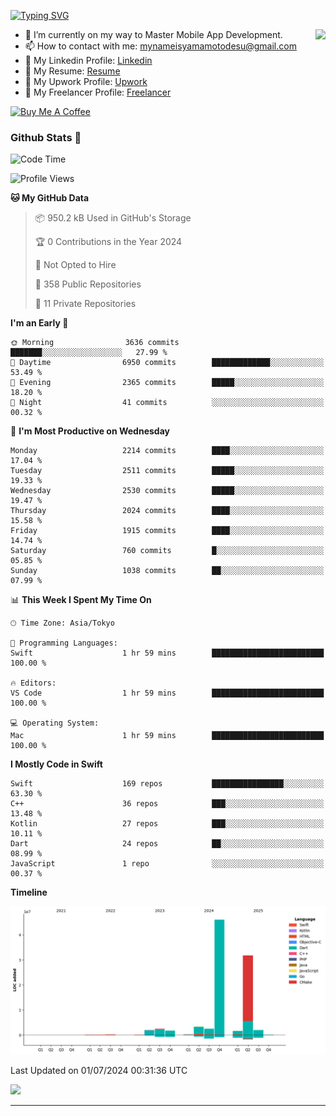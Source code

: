 
[![Typing SVG](https://readme-typing-svg.demolab.com/?lines=Thank+You+For+Visiting!!;You+Are+Welcome✨;I+am+Kyo+Yamamoto;Mobile+Developer)](https://git.io/typing-svg)
<p>
<img align="right" src="https://media.giphy.com/media/26ufdb3cYKwbRtYVW/giphy.gif" style="max-width:100%;" height="150px">

- 🌱 I’m currently on my way to Master Mobile App Development.
- 📫 How to contact with me: mynameisyamamotodesu@gmail.com
- 🔗 My Linkedin Profile: [Linkedin](https://www.linkedin.com/in/kyo-yamamoto-a2ab50239)
- 🔗 My Resume: [Resume](https://www.kickresume.com/cv/rNok4e/)
- 🔗 My Upwork Profile: [Upwork](https://www.upwork.com/freelancers/~01aa9115102bb4af25)
- 🔗 My Freelancer Profile: [Freelancer](https://www.freelancer.com/u/yamamotodesu)

<a href="https://www.buymeacoffee.com/kyoyamamoto" target="_blank"><img src="https://cdn.buymeacoffee.com/buttons/default-orange.png" alt="Buy Me A Coffee" height="41" width="174"></a>

### Github Stats 🥇 
<!--START_SECTION:waka-->
![Code Time](http://img.shields.io/badge/Code%20Time-722%20hrs%2027%20mins-blue)

![Profile Views](http://img.shields.io/badge/Profile%20Views-1-blue)

**🐱 My GitHub Data** 

> 📦 950.2 kB Used in GitHub's Storage 
 > 
> 🏆 0 Contributions in the Year 2024
 > 
> 🚫 Not Opted to Hire
 > 
> 📜 358 Public Repositories 
 > 
> 🔑 11 Private Repositories 
 > 
**I'm an Early 🐤** 

```text
🌞 Morning                3636 commits        ███████░░░░░░░░░░░░░░░░░░   27.99 % 
🌆 Daytime                6950 commits        █████████████░░░░░░░░░░░░   53.49 % 
🌃 Evening                2365 commits        █████░░░░░░░░░░░░░░░░░░░░   18.20 % 
🌙 Night                  41 commits          ░░░░░░░░░░░░░░░░░░░░░░░░░   00.32 % 
```
📅 **I'm Most Productive on Wednesday** 

```text
Monday                   2214 commits        ████░░░░░░░░░░░░░░░░░░░░░   17.04 % 
Tuesday                  2511 commits        █████░░░░░░░░░░░░░░░░░░░░   19.33 % 
Wednesday                2530 commits        █████░░░░░░░░░░░░░░░░░░░░   19.47 % 
Thursday                 2024 commits        ████░░░░░░░░░░░░░░░░░░░░░   15.58 % 
Friday                   1915 commits        ████░░░░░░░░░░░░░░░░░░░░░   14.74 % 
Saturday                 760 commits         █░░░░░░░░░░░░░░░░░░░░░░░░   05.85 % 
Sunday                   1038 commits        ██░░░░░░░░░░░░░░░░░░░░░░░   07.99 % 
```


📊 **This Week I Spent My Time On** 

```text
🕑︎ Time Zone: Asia/Tokyo

💬 Programming Languages: 
Swift                    1 hr 59 mins        █████████████████████████   100.00 % 

🔥 Editors: 
VS Code                  1 hr 59 mins        █████████████████████████   100.00 % 

💻 Operating System: 
Mac                      1 hr 59 mins        █████████████████████████   100.00 % 
```

**I Mostly Code in Swift** 

```text
Swift                    169 repos           ████████████████░░░░░░░░░   63.30 % 
C++                      36 repos            ███░░░░░░░░░░░░░░░░░░░░░░   13.48 % 
Kotlin                   27 repos            ███░░░░░░░░░░░░░░░░░░░░░░   10.11 % 
Dart                     24 repos            ██░░░░░░░░░░░░░░░░░░░░░░░   08.99 % 
JavaScript               1 repo              ░░░░░░░░░░░░░░░░░░░░░░░░░   00.37 % 
```



**Timeline**

![Lines of Code chart](https://raw.githubusercontent.com/YamamotoDesu/YamamotoDesu/main/assets/bar_graph.png)


 Last Updated on 01/07/2024 00:31:36 UTC
<!--END_SECTION:waka-->

![](https://github-profile-summary-cards.vercel.app/api/cards/profile-details?username=YamamotoDesu&theme=vue)

----
